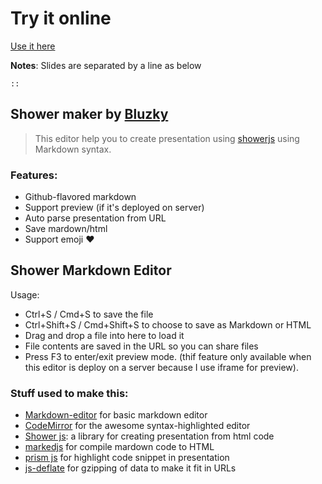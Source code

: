 # Try it online

[Use it here](http://bluzky.github.io/shower_maker/)

**Notes**: Slides are separated by a line as below
``` 
::
```

## Shower maker by [Bluzky](https://github.com/bluzky/shower.maker)

>This editor help you to create presentation using [showerjs](https://github.com/shower/shower) using Markdown syntax.

### Features:
- Github-flavored markdown
- Support preview (if it's deployed on server)
- Auto parse presentation from URL
- Save mardown/html
- Support emoji :heart:


## Shower Markdown Editor

Usage:

 * Ctrl+S / Cmd+S to save the file
 * Ctrl+Shift+S / Cmd+Shift+S to choose to save as Markdown or HTML
 * Drag and drop a file into here to load it
 * File contents are saved in the URL so you can share files
 * Press F3 to enter/exit preview mode. (thif feature only available when this editor is deploy on a server because I use iframe for preview).



### Stuff used to make this:

 * [Markdown-editor](https://github.com/jbt/markdown-editor) for basic markdown editor
 * [CodeMirror](http://codemirror.net/) for the awesome syntax-highlighted editor
 * [Shower js](https://github.com/shower/shower): a library for creating presentation from html code
 * [markedjs](https://github.com/chjj/marked) for compile mardown code to HTML
 * [prism js](http://prismjs.com/) for highlight code snippet in presentation
 * [js-deflate](https://github.com/dankogai/js-deflate) for gzipping of data to make it fit in URLs


